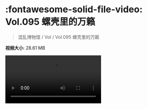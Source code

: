 # :fontawesome-solid-file-video: Vol.095 螺壳里的万籁

> 混乱博物馆 / Vol / Vol.095 螺壳里的万籁

**视频大小**: 28.61 MB

<div class="video"><video src="https://file.hsyhx.top/archive/混乱博物馆/Vol/095.mp4" controls preload>🤔 您的浏览器不支持 video 标签</video></div>